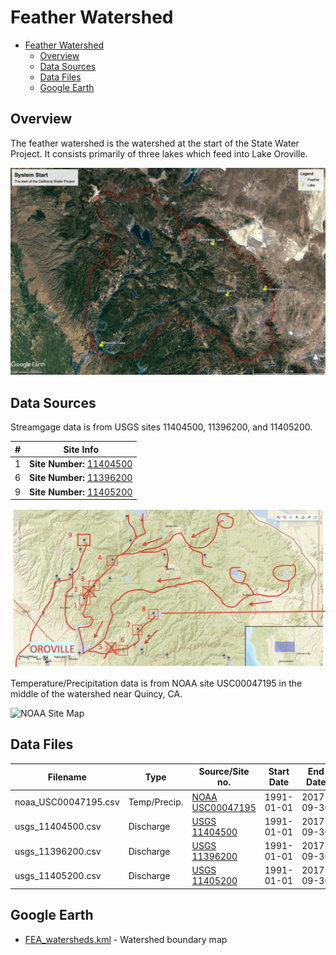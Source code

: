# Feather Watershed

- [Feather Watershed](#feather-watershed)
    - [Overview](#overview)
    - [Data Sources](#data-sources)
    - [Data Files](#data-files)
    - [Google Earth](#google-earth)

## Overview

The feather watershed is the watershed at the start of the State Water Project. It consists primarily of three lakes which feed into Lake Oroville.

![Feather Watershed Map](images/watershed_map.jpg)

## Data Sources

Streamgage data is from USGS sites 11404500, 11396200, and 11405200.

| #   | Site Info                                                                                                |
| --- | -------------------------------------------------------------------------------------------------------- |
| 1   | **Site Number:** [11404500](https://waterdata.usgs.gov/nwis/inventory?agency_code=USGS&site_no=11404500) |
| 6   | **Site Number:** [11396200](https://waterdata.usgs.gov/nwis/inventory?agency_code=USGS&site_no=11396200) |
| 9   | **Site Number:** [11405200](https://waterdata.usgs.gov/nwis/inventory?agency_code=USGS&site_no=11405200) |

![USGS Site Map](images/usgs_site_map.png)

Temperature/Precipitation data is from NOAA site USC00047195 in the middle of the watershed near Quincy, CA.

![NOAA Site Map](images/noaa_site_map.png)

## Data Files

| Filename             | Type         | Source/Site no.                                                                              | Start Date | End Date   |
| -------------------- | ------------ | -------------------------------------------------------------------------------------------- | ---------- | ---------- |
| noaa_USC00047195.csv | Temp/Precip. | [NOAA USC00047195](https://www.ncdc.noaa.gov/cdo-web/search)                                 | 1991-01-01 | 2017-09-30 |
| usgs_11404500.csv    | Discharge    | [USGS 11404500](https://waterdata.usgs.gov/nwis/inventory?agency_code=USGS&site_no=11404500) | 1991-01-01 | 2017-09-30 |
| usgs_11396200.csv    | Discharge    | [USGS 11396200](https://waterdata.usgs.gov/nwis/inventory?agency_code=USGS&site_no=11396200) | 1991-01-01 | 2017-09-30 |
| usgs_11405200.csv    | Discharge    | [USGS 11405200](https://waterdata.usgs.gov/nwis/inventory?agency_code=USGS&site_no=11405200) | 1991-01-01 | 2017-09-30 |

## Google Earth

- [FEA_watersheds.kml](http://hydra.ucdavis.edu/node/35) - Watershed boundary map
